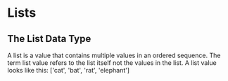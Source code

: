 # Lists
## The List Data Type
A list is a value that contains multiple values in an ordered sequence. The term list value refers to the list itself not the values in the list. A list value looks like this: ['cat', 'bat', 'rat', 'elephant']
